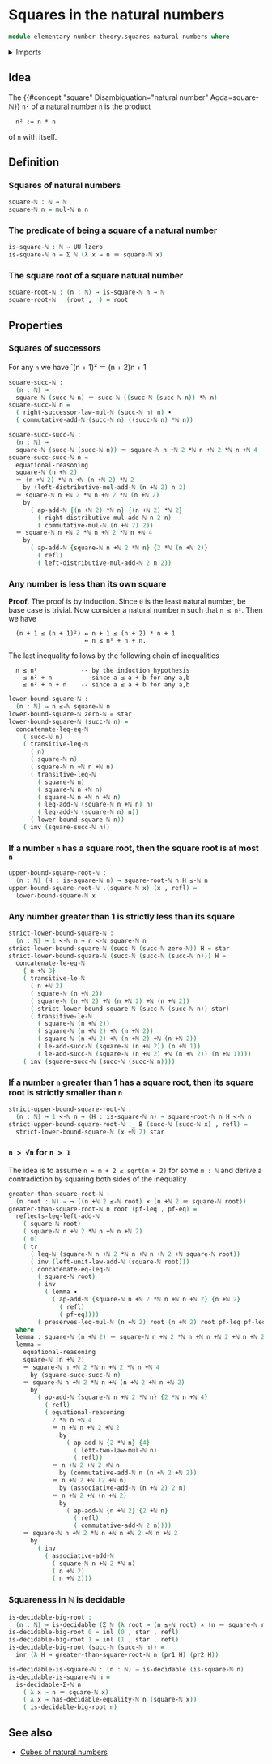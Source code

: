 # Squares in the natural numbers

```agda
module elementary-number-theory.squares-natural-numbers where
```

<details><summary>Imports</summary>

```agda
open import elementary-number-theory.addition-natural-numbers
open import elementary-number-theory.decidable-types
open import elementary-number-theory.equality-natural-numbers
open import elementary-number-theory.inequality-natural-numbers
open import elementary-number-theory.multiplication-natural-numbers
open import elementary-number-theory.natural-numbers
open import elementary-number-theory.strict-inequality-natural-numbers

open import foundation.coproduct-types
open import foundation.decidable-types
open import foundation.dependent-pair-types
open import foundation.identity-types
open import foundation.negation
open import foundation.unit-type
open import foundation.universe-levels

open import foundation-core.cartesian-product-types
open import foundation-core.transport-along-identifications
```

</details>

## Idea

The {{#concept "square" Disambiguation="natural number" Agda=square-ℕ}} `n²` of
a [natural number](elementary-number-theory.natural-numbers.md) `n` is the
[product](elementary-number-theory.multiplication-natural-numbers.md)

```text
  n² := n * n
```

of `n` with itself.

## Definition

### Squares of natural numbers

```agda
square-ℕ : ℕ → ℕ
square-ℕ n = mul-ℕ n n
```

### The predicate of being a square of a natural number

```agda
is-square-ℕ : ℕ → UU lzero
is-square-ℕ n = Σ ℕ (λ x → n ＝ square-ℕ x)
```

### The square root of a square natural number

```agda
square-root-ℕ : (n : ℕ) → is-square-ℕ n → ℕ
square-root-ℕ _ (root , _) = root
```

## Properties

### Squares of successors

For any `n` we have `(n + 1)² ＝ (n + 2)n + 1

```agda
square-succ-ℕ :
  (n : ℕ) →
  square-ℕ (succ-ℕ n) ＝ succ-ℕ ((succ-ℕ (succ-ℕ n)) *ℕ n)
square-succ-ℕ n =
  ( right-successor-law-mul-ℕ (succ-ℕ n) n) ∙
  ( commutative-add-ℕ (succ-ℕ n) ((succ-ℕ n) *ℕ n))

square-succ-succ-ℕ :
  (n : ℕ) →
  square-ℕ (succ-ℕ (succ-ℕ n)) ＝ square-ℕ n +ℕ 2 *ℕ n +ℕ 2 *ℕ n +ℕ 4
square-succ-succ-ℕ n =
  equational-reasoning
  square-ℕ (n +ℕ 2)
  ＝ (n +ℕ 2) *ℕ n +ℕ (n +ℕ 2) *ℕ 2
    by (left-distributive-mul-add-ℕ (n +ℕ 2) n 2)
  ＝ square-ℕ n +ℕ 2 *ℕ n +ℕ 2 *ℕ (n +ℕ 2)
    by
      ( ap-add-ℕ {(n +ℕ 2) *ℕ n} {(n +ℕ 2) *ℕ 2}
        ( right-distributive-mul-add-ℕ n 2 n)
        ( commutative-mul-ℕ (n +ℕ 2) 2))
  ＝ square-ℕ n +ℕ 2 *ℕ n +ℕ 2 *ℕ n +ℕ 4
    by
      ( ap-add-ℕ {square-ℕ n +ℕ 2 *ℕ n} {2 *ℕ (n +ℕ 2)}
        ( refl)
        ( left-distributive-mul-add-ℕ 2 n 2))
```

### Any number is less than its own square

**Proof.** The proof is by induction. Since `0` is the least natural number, be
base case is trivial. Now consider a natural number `n` such that `n ≤ n²`. Then
we have

```text
  (n + 1 ≤ (n + 1)²) ↔ n + 1 ≤ (n + 2) * n + 1
                     ↔ n ≤ n² + n + n.
```

The last inequality follows by the following chain of inequalities

```text
  n ≤ n²            -- by the induction hypothesis
    ≤ n² + n        -- since a ≤ a + b for any a,b
    ≤ n² + n + n    -- since a ≤ a + b for any a,b
```

```agda
lower-bound-square-ℕ :
  (n : ℕ) → n ≤-ℕ square-ℕ n
lower-bound-square-ℕ zero-ℕ = star
lower-bound-square-ℕ (succ-ℕ n) =
  concatenate-leq-eq-ℕ
    ( succ-ℕ n)
    ( transitive-leq-ℕ
      ( n)
      ( square-ℕ n)
      ( square-ℕ n +ℕ n +ℕ n)
      ( transitive-leq-ℕ
        ( square-ℕ n)
        ( square-ℕ n +ℕ n)
        ( square-ℕ n +ℕ n +ℕ n)
        ( leq-add-ℕ (square-ℕ n +ℕ n) n)
        ( leq-add-ℕ (square-ℕ n) n))
      ( lower-bound-square-ℕ n))
    ( inv (square-succ-ℕ n))
```

### If a number `n` has a square root, then the square root is at most `n`

```agda
upper-bound-square-root-ℕ :
  (n : ℕ) (H : is-square-ℕ n) → square-root-ℕ n H ≤-ℕ n
upper-bound-square-root-ℕ .(square-ℕ x) (x , refl) =
  lower-bound-square-ℕ x
```

### Any number greater than 1 is strictly less than its square

```agda
strict-lower-bound-square-ℕ :
  (n : ℕ) → 1 <-ℕ n → n <-ℕ square-ℕ n
strict-lower-bound-square-ℕ (succ-ℕ (succ-ℕ zero-ℕ)) H = star
strict-lower-bound-square-ℕ (succ-ℕ (succ-ℕ (succ-ℕ n))) H =
  concatenate-le-eq-ℕ
    { n +ℕ 3}
    ( transitive-le-ℕ
      ( n +ℕ 2)
      ( square-ℕ (n +ℕ 2))
      ( square-ℕ (n +ℕ 2) +ℕ (n +ℕ 2) +ℕ (n +ℕ 2))
      ( strict-lower-bound-square-ℕ (succ-ℕ (succ-ℕ n)) star)
      ( transitive-le-ℕ
        ( square-ℕ (n +ℕ 2))
        ( square-ℕ (n +ℕ 2) +ℕ (n +ℕ 2))
        ( square-ℕ (n +ℕ 2) +ℕ (n +ℕ 2) +ℕ (n +ℕ 2))
        ( le-add-succ-ℕ (square-ℕ (n +ℕ 2)) (n +ℕ 1))
        ( le-add-succ-ℕ (square-ℕ (n +ℕ 2) +ℕ (n +ℕ 2)) (n +ℕ 1))))
    ( inv (square-succ-ℕ (succ-ℕ (succ-ℕ n))))
```

### If a number `n` greater than 1 has a square root, then its square root is strictly smaller than `n`

```agda
strict-upper-bound-square-root-ℕ :
  (n : ℕ) → 1 <-ℕ n → (H : is-square-ℕ n) → square-root-ℕ n H <-ℕ n
strict-upper-bound-square-root-ℕ ._ B (succ-ℕ (succ-ℕ x) , refl) =
  strict-lower-bound-square-ℕ (x +ℕ 2) star
```

### `n > √n` for `n > 1`

The idea is to assume `n = m + 2 ≤ sqrt(m + 2)` for some `m : ℕ` and derive a
contradiction by squaring both sides of the inequality

```agda
greater-than-square-root-ℕ :
  (n root : ℕ) → ¬ ((n +ℕ 2 ≤-ℕ root) × (n +ℕ 2 ＝ square-ℕ root))
greater-than-square-root-ℕ n root (pf-leq , pf-eq) =
  reflects-leq-left-add-ℕ
    ( square-ℕ root)
    ( square-ℕ n +ℕ 2 *ℕ n +ℕ n +ℕ 2)
    ( 0)
    ( tr
      ( leq-ℕ (square-ℕ n +ℕ 2 *ℕ n +ℕ n +ℕ 2 +ℕ square-ℕ root))
      ( inv (left-unit-law-add-ℕ (square-ℕ root)))
      ( concatenate-eq-leq-ℕ
        ( square-ℕ root)
        ( inv
          ( lemma ∙
            ( ap-add-ℕ {square-ℕ n +ℕ 2 *ℕ n +ℕ n +ℕ 2} {n +ℕ 2}
              ( refl)
              ( pf-eq))))
        ( preserves-leq-mul-ℕ (n +ℕ 2) root (n +ℕ 2) root pf-leq pf-leq)))
  where
  lemma : square-ℕ (n +ℕ 2) ＝ square-ℕ n +ℕ 2 *ℕ n +ℕ n +ℕ 2 +ℕ n +ℕ 2
  lemma =
    equational-reasoning
    square-ℕ (n +ℕ 2)
    ＝ square-ℕ n +ℕ 2 *ℕ n +ℕ 2 *ℕ n +ℕ 4
      by (square-succ-succ-ℕ n)
    ＝ square-ℕ n +ℕ 2 *ℕ n +ℕ (n +ℕ 2 +ℕ n +ℕ 2)
      by
        ( ap-add-ℕ {square-ℕ n +ℕ 2 *ℕ n} {2 *ℕ n +ℕ 4}
          ( refl)
          ( equational-reasoning
            2 *ℕ n +ℕ 4
            ＝ n +ℕ n +ℕ 2 +ℕ 2
              by
                ( ap-add-ℕ {2 *ℕ n} {4}
                  ( left-two-law-mul-ℕ n)
                  ( refl))
            ＝ n +ℕ 2 +ℕ 2 +ℕ n
              by (commutative-add-ℕ n (n +ℕ 2 +ℕ 2))
            ＝ n +ℕ 2 +ℕ (2 +ℕ n)
              by (associative-add-ℕ (n +ℕ 2) 2 n)
            ＝ n +ℕ 2 +ℕ (n +ℕ 2)
              by
                ( ap-add-ℕ {n +ℕ 2} {2 +ℕ n}
                  ( refl)
                  ( commutative-add-ℕ 2 n))))
    ＝ square-ℕ n +ℕ 2 *ℕ n +ℕ n +ℕ 2 +ℕ n +ℕ 2
      by
        ( inv
          ( associative-add-ℕ
            ( square-ℕ n +ℕ 2 *ℕ n)
            ( n +ℕ 2)
            ( n +ℕ 2)))
```

### Squareness in ℕ is decidable

```agda
is-decidable-big-root :
  (n : ℕ) → is-decidable (Σ ℕ (λ root → (n ≤-ℕ root) × (n ＝ square-ℕ root)))
is-decidable-big-root 0 = inl (0 , star , refl)
is-decidable-big-root 1 = inl (1 , star , refl)
is-decidable-big-root (succ-ℕ (succ-ℕ n)) =
  inr (λ H → greater-than-square-root-ℕ n (pr1 H) (pr2 H))

is-decidable-is-square-ℕ : (n : ℕ) → is-decidable (is-square-ℕ n)
is-decidable-is-square-ℕ n =
  is-decidable-Σ-ℕ n
    ( λ x → n ＝ square-ℕ x)
    ( λ x → has-decidable-equality-ℕ n (square-ℕ x))
    ( is-decidable-big-root n)
```

## See also

- [Cubes of natural numbers](elementary-number-theory.cubes-natural-numbers.md)
